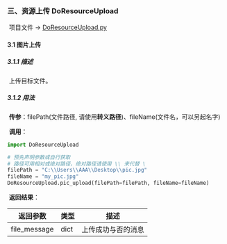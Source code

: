 ### 三、资源上传 DoResourceUpload

​	项目文件 -> [DoResourceUpload.py](../DoResourceUpload.py)

#### 3.1 图片上传

##### 3.1.1 描述

​	上传目标文件。

##### 3.1.2 用法

​	**传参**：filePath(文件路径, 请使用**转义路径**)、fileName(文件名，可以另起名字)

​	**调用**：

```python
import DoResourceUpload

# 预先声明参数或自行获取
# 路径可用相对或绝对路径，绝对路径请使用 \\ 来代替 \
filePath = "C:\\Users\\AAA\\Desktop\\pic.jpg"
fileName = "my_pic.jpg"
DoResourceUpload.pic_upload(filePath=filePath, fileName=fileName)
```

​	**返回结果**：

| 返回参数     | 类型 | 描述               |
| ------------ | ---- | ------------------ |
| file_message | dict | 上传成功与否的消息 |